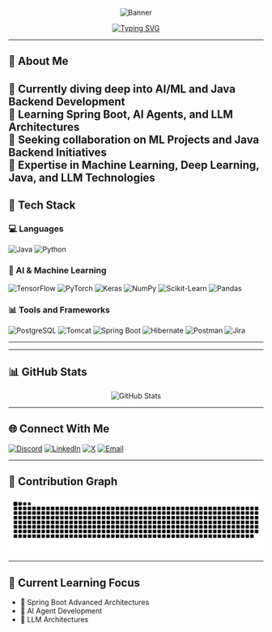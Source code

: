 <div align="center">
  
![Banner](https://capsule-render.vercel.app/api?type=waving&color=gradient&height=180&section=header&text=Venkatesh%20Gondu&fontSize=54&animation=fadeIn&fontAlignY=30&desc=AI/ML%20Innovator%20%7C%20Exploring%20Intelligent%20Systems&descAlignY=52&descAlign=50)

[![Typing SVG](https://readme-typing-svg.herokuapp.com?font=Fira+Code&weight=600&size=25&pause=1000&center=true&vCenter=true&random=false&width=600&lines=Curious+About+Emerging+Technologies;Passionate+Knowledge+Seeker;Continuous+Learning+Enthusiast;Bridging+Ideas+and+Innovation;Transforming+Curiosity+into+Impact)](https://git.io/typing-svg)

</div>

---

## 💫 About Me
🔭 Currently diving deep into AI/ML and Java Backend Development  
🌱 Learning Spring Boot, AI Agents, and LLM Architectures  
🤝 Seeking collaboration on ML Projects and Java Backend Initiatives  
💬 Expertise in Machine Learning, Deep Learning, Java, and LLM Technologies  
---
## 🚀 Tech Stack


### 💻 Languages 
<img src="https://cdn.jsdelivr.net/gh/devicons/devicon/icons/java/java-original.svg" width="50" height="50" alt="Java"/>  
<img src="https://cdn.jsdelivr.net/gh/devicons/devicon/icons/python/python-original.svg" width="50" height="50" alt="Python"/>  

### 🤖 AI & Machine Learning  
<img src="https://cdn.jsdelivr.net/gh/devicons/devicon/icons/tensorflow/tensorflow-original.svg" width="50" height="50" alt="TensorFlow"/>  
<img src="https://cdn.jsdelivr.net/gh/devicons/devicon/icons/pytorch/pytorch-original.svg" width="50" height="50" alt="PyTorch"/>  
<img src="https://cdn.jsdelivr.net/gh/devicons/devicon/icons/keras/keras-original.svg" width="50" height="50" alt="Keras"/>  
<img src="https://cdn.jsdelivr.net/gh/devicons/devicon/icons/numpy/numpy-original.svg" width="50" height="50" alt="NumPy"/> 
<img src="https://cdn.jsdelivr.net/gh/devicons/devicon/icons/scikitlearn/scikitlearn-original.svg" width="50" height="50" alt="Scikit-Learn"/>  
<img src="https://cdn.jsdelivr.net/gh/devicons/devicon/icons/pandas/pandas-original.svg" width="50" height="50" alt="Pandas"/>  

### 📊 Tools and Frameworks 
<img src="https://cdn.jsdelivr.net/gh/devicons/devicon/icons/postgresql/postgresql-original.svg" width="50" height="50" alt="PostgreSQL"/>
<img src="https://cdn.jsdelivr.net/gh/devicons/devicon/icons/tomcat/tomcat-original.svg" width="50" height="50" alt="Tomcat"/>  
<img src="https://spring.io/img/spring.svg" width="50" height="50" alt="Spring Boot"/> 
<img src="https://cdn.jsdelivr.net/gh/devicons/devicon/icons/hibernate/hibernate-original.svg" width="50" height="50" alt="Hibernate"/>  
<img src="https://www.vectorlogo.zone/logos/getpostman/getpostman-icon.svg" width="50" height="50" alt="Postman"/>
<img src="https://cdn.jsdelivr.net/gh/devicons/devicon/icons/jira/jira-original.svg" width="50" height="50" alt="Jira"/>

  

---

---

## 📊 GitHub Stats
<div align="center">
  <img src="https://github-readme-stats.vercel.app/api?username=venky-Gondu&theme=radical&hide_border=false&include_all_commits=false&count_private=false" alt="GitHub Stats"/>
  <br/>
</div>

---

## 🌐 Connect With Me
[![Discord](https://img.shields.io/badge/Discord-7289DA?style=for-the-badge&logo=discord&logoColor=white)](https://discord.gg/venky_Sur_yed)
[![LinkedIn](https://img.shields.io/badge/LinkedIn-0077B5?style=for-the-badge&logo=linkedin&logoColor=white)](https://linkedin.com/in/venkateshgondu)
[![X](https://img.shields.io/badge/X-000000?style=for-the-badge&logo=x&logoColor=white)](https://x.com/@venky_gondu)
[![Email](https://img.shields.io/badge/Email-D14836?style=for-the-badge&logo=gmail&logoColor=white)](mailto:venkatesh.gondu108@gmail.com)

---



## 🐍 Contribution Graph
<div align="center">
  <picture>
    <source media="(prefers-color-scheme: dark)" srcset="https://raw.githubusercontent.com/venky-Gondu/venky-Gondu/output/github-snake-dark.svg" />
    <source media="(prefers-color-scheme: light)" srcset="https://raw.githubusercontent.com/venky-Gondu/venky-Gondu/output/github-snake.svg" />
    <img alt="github-snake" src="https://raw.githubusercontent.com/venky-Gondu/venky-Gondu/output/github-snake.svg" />
  </picture>
</div>

---

## 🌱 Current Learning Focus
- 🚀 Spring Boot Advanced Architectures  
- 🤖 AI Agent Development  
- 🧠 LLM Architectures  

